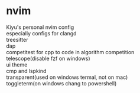 # nvim
Kiyu's personal nvim config<br>
especially configs  for clangd<br>
treesitter<br>
dap<br>
competitest for cpp to code in algorithm competition<br>
telescope(disable fzf on windows)<br>
ui theme<br>
cmp and lspkind<br>
transparent(used on windows termal, not on mac)<br>
toggleterm(on windows chang to powershell)<br>
